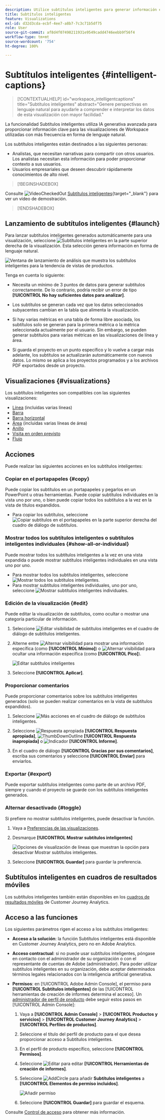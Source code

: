 ```yaml
---
description: Utilice subtítulos inteligentes para generar información en forma de lenguaje natural y mostrar las tendencias dentro de las visualizaciones.
title: Subtítulos inteligentes
feature: Visualizations
exl-id: d32d3cda-ecbf-4ee7-a8b7-7c3c71b5df75
role: User
source-git-commit: af8d4f07498211931e9549cadd4746eebb9f56f4
workflow-type: tm+mt
source-wordcount: '754'
ht-degree: 100%

---
```


# Subtítulos inteligentes {#intelligent-captions}

<!-- markdownlint-disable MD034 -->

>[!CONTEXTUALHELP]
>id="workspace_intelligentcaptions"
>title="Subtítulos inteligentes"
>abstract="Genere perspectivas en lenguaje natural para ayudarle a comprender e interpretar los datos de esta visualización con mayor facilidad."


La funcionalidad Subtítulos inteligentes utiliza IA generativa avanzada para proporcionar información clave para las visualizaciones de Workspace utilizadas con más frecuencia en forma de lenguaje natural.

Los subtítulos inteligentes están destinados a las siguientes personas:

* Analistas, que necesitan narrativas para compartir con otros usuarios. Los analistas necesitan esta información para poder proporcionar contexto a sus usuarios.
* Usuarios empresariales que deseen descubrir rápidamente conocimientos de alto nivel.

>[!BEGINSHADEBOX]

Consulte ![VideoCheckedOut](/help/assets/icons/VideoCheckedOut.svg) [Subtítulos inteligentes](https://video.tv.adobe.com/v/3420131/?quality=12&learn=on){target="_blank"} para ver un vídeo de demostración.

>[!ENDSHADEBOX]


## Lanzamiento de subtítulos inteligentes {#launch}

Para lanzar subtítulos inteligentes generados automáticamente para una visualización, seleccione ![Subtítulos inteligentes](/help/assets/icons/AI.svg) en la parte superior derecha de la visualización. Esta selección genera información en forma de lenguaje natural.

![Ventana de lanzamiento de análisis que muestra los subtítulos inteligentes para la tendencia de vistas de productos. ](assets/intelligent-captions.gif)


Tenga en cuenta lo siguiente:

* Necesita un mínimo de 3 puntos de datos para generar subtítulos correctamente. De lo contrario, podría recibir un error de tipo **[!UICONTROL No hay suficientes datos para analizar]**.

* Los subtítulos se generan cada vez que los datos seleccionados subyacentes cambian en la tabla que alimenta la visualización.

* Si hay varias métricas en una tabla de forma libre asociada, los subtítulos solo se generan para la primera métrica o la métrica seleccionada actualmente por el usuario. Sin embargo, se pueden generar subtítulos para varias métricas en las visualizaciones de línea y área.

* Si guarda el proyecto en un punto específico y lo vuelve a cargar más adelante, los subtítulos se actualizarán automáticamente con nuevos datos. Lo mismo se aplica a los proyectos programados y a los archivos PDF exportados desde un proyecto.


## Visualizaciones {#visualizations}

Los subtítulos inteligentes son compatibles con las siguientes visualizaciones:

* [Línea](line.md) (incluidas varias líneas)
* [Barra](bar.md)
* [Barra horizontal](horizontal-bar.md)
* [Área](area.md) (incluidas varias líneas de área)
* [Anillo](donut.md)
* [Visita en orden previsto](fallout/fallout-flow.md)
* [Flujo](c-flow/flow.md)

<!--
Here is an example of what intelligent captions could look like:

![Intelligent captions for Line visualization including Seasonality, Min, Max, Spike, and Decline.](assets/captions.png)
-->

## Acciones

Puede realizar las siguientes acciones en los subtítulos inteligentes:

### Copiar en el portapapeles {#copy}

Puede copiar los subtítulos en un portapapeles y pegarlos en un PowerPoint u otras herramientas. Puede copiar subtítulos individuales en la vista uno por uno, o bien puede copiar todos los subtítulos a la vez en la vista de títulos expandidos.

* Para copiar los subtítulos, seleccione ![Copiar subtítulos en el portapapeles](/help/assets/icons/Copy.svg) en la parte superior derecha del cuadro de diálogo de subtítulos.

### Mostrar todos los subtítulos inteligentes o subtítulos inteligentes individuales  {#show-all-or-individual}

Puede mostrar todos los subtítulos inteligentes a la vez en una vista expandida o puede mostrar subtítulos inteligentes individuales en una vista uno por uno. 

* Para mostrar todos los subtítulos inteligentes, seleccione ![Mostrar todos los subtítulos inteligentes](/help/assets/icons/Maximize.svg).
* Para mostrar subtítulos inteligentes individuales, uno por uno, seleccione ![Mostrar subtítulos inteligentes individuales](/help/assets/icons/Minimize.svg).

### Edición de la visualización {#edit}

Puede editar la visualización de subtítulos, como ocultar o mostrar una categoría particular de información.

1. Seleccione ![Editar visibilidad de subtítulos inteligentes](/help/assets/icons/EditInLight.svg) en el cuadro de diálogo de subtítulos inteligentes.

1. Alterne entre ![Alternar visibilidad](/help/assets/icons/Visibility.svg) para mostrar una información específica (como **[!UICONTROL Mínimo]**) o ![Alternar visibilidad](/help/assets/icons/VisibilityOff.svg) para ocultar una información específica (como **[!UICONTROL Pico]**).

   ![Editar subtítulos inteligentes](assets/edit-intelligent-captions.png)

1. Seleccione **[!UICONTROL Aplicar]**.


### Proporcionar comentarios

Puede proporcionar comentarios sobre los subtítulos inteligentes generados (solo se pueden realizar comentarios en la vista de subtítulos expandidos).

1. Seleccione ![Más acciones](/help/assets/icons/More.svg) en el cuadro de diálogo de subtítulos inteligentes.

1. Seleccione ![Respuesta apropiada](/help/assets/icons/ThumbUpOutline.svg) **[!UICONTROL Respuesta apropiada]**, ![ThumbDownOutline](/help/assets/icons/ThumbDownOutline.svg) **[!UICONTROL Respuesta inapropiada]** o ![Indicador](/help/assets/icons/Flag.svg) **[!UICONTROL Informe]**.

1. En el cuadro de diálogo **[!UICONTROL Gracias por sus comentarios]**, escriba sus comentarios y seleccione **[!UICONTROL Enviar]** para enviarlos.

### Exportar {#export}

Puede exportar subtítulos inteligentes como parte de un archivo PDF, siempre y cuando el proyecto se guarde con los subtítulos inteligentes generados.

### Alternar desactivado {#toggle}

Si prefiere no mostrar subtítulos inteligentes, puede desactivar la función.

1. Vaya a [Preferencias de las visualizaciones](/help/analysis-workspace/user-preferences.md#visualizations-preferences).
1. Desmarque **[!UICONTROL Mostrar subtítulos inteligentes]**

   ![Opciones de visualización de líneas que muestran la opción para desactivar Mostrar subtítulos inteligentes.](assets/toggle-captions.png)

1. Seleccione **[!UICONTROL Guardar]** para guardar la preferencia.


## Subtítulos inteligentes en cuadros de resultados móviles

Los subtítulos inteligentes también están disponibles en los [cuadros de resultados móviles](https://experienceleague.adobe.com/es/docs/analytics-platform/using/cja-dashboards/manage-scorecard#captions) de Customer Journey Analytics.

## Acceso a las funciones

Los siguientes parámetros rigen el acceso a los subtítulos inteligentes:

* **Acceso a la solución**: la función Subtítulos inteligentes está disponible en Customer Journey Analytics, pero no en Adobe Analytics.

* **Acceso contractual**: si no puede usar subtítulos inteligentes, póngase en contacto con el administrador de su organización o con el representante de cuentas de Adobe (administrador). Para poder utilizar subtítulos inteligentes en su organización, debe aceptar determinados términos legales relacionados con la inteligencia artificial generativa.

* **Permisos**: en [!UICONTROL Adobe Admin Console], el permiso para **[!UICONTROL Subtítulos inteligentes]** de las [!UICONTROL herramientas de creación de informes determina el acceso]. Un [administrador de perfil de producto](https://helpx.adobe.com/es/enterprise/using/manage-product-profiles.html) debe seguir estos pasos en [!UICONTROL Admin Console]:
   1. Vaya a **[!UICONTROL Admin Console]** > **[!UICONTROL Productos y servicios]** > **[!UICONTROL Customer Journey Analytics]** > **[!UICONTROL Perfiles de productos]**.
   1. Seleccione el título del perfil de producto para el que desea proporcionar acceso a Subtítulos inteligentes.
   1. En el perfil de producto específico, seleccione **[!UICONTROL Permisos]**.
   1. Seleccione ![Editar](/help/assets/icons/Edit.svg) para editar **[!UICONTROL Herramientas de creación de informes]**.
   1. Seleccione ![AddCircle](/help/assets/icons/AddCircle.svg) para añadir **Subtítulos inteligentes** a **[!UICONTROL Elementos de permiso incluidos]**.

      ![Añadir permiso](./assets/intelligent-captions-permissions.png)

   1. Seleccione **[!UICONTROL Guardar]** para guardar el esquema.

Consulte [Control de acceso](/help/technotes/access-control.md#access-control) para obtener más información.
